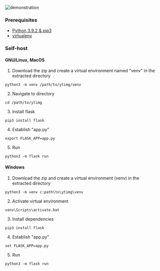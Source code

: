 ![demonstration](https://raw.githubusercontent.com/tmuq/ytimg/main/static/media/demonstration.gif)
### Prerequisites
 - [Python 3.9.2 & pip3](https://www.python.org/downloads/)
 - [virtualenv](https://pypi.org/project/virtualenv/)
### Self-host
#### GNU/Linux, MacOS
1. Download the zip and create a virtual environment named "venv" in the extracted directory
```
python3 -m venv /path/to/ytimg/venv
```
2. Navigate to directory
```
cd /path/to/ytimg
```
3. Install flask
```
pip3 install flask
```
4. Establish "app.py"
```
export FLASK_APP=app.py
```
5. Run
```
python3 -m flask run
```
#### Windows
1. Download the zip and create a virtual environment (venv) in the extracted directory
```
python3 -m venv c:path\to\ytimg\venv
```
2. Activate virtual environment
```
venv\Scripts\activate.bat
```
3. Install dependencies
```
pip3 install flask
```
4. Establish "app.py"
```
set FLASK_APP=app.py
```
5. Run
```
python3 -m flask run
```
